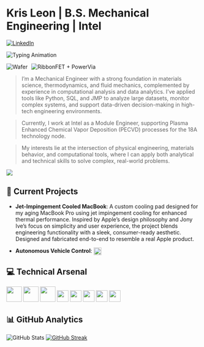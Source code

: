 #  Kris Leon | B.S. Mechanical Engineering | Intel

[![LinkedIn](https://img.shields.io/badge/LinkedIn-Connect-blue?style=flat-square&logo=linkedin)](https://www.linkedin.com/in/krisleon)


![Typing Animation](https://readme-typing-svg.herokuapp.com?font=Fira+Code&pause=1000&color=00C7FD&width=435&lines=Mechanical+Engineer;Module+Engineer+@+Intel;)

<div style="display: flex; align-items: center;">
  <img src="https://www.pcgamesn.com/wp-content/uploads/legacy/Intel_wafer.gif" alt="Wafer" style="margin-right: 10px;">
  <img src="https://intelcorp.scene7.com/is/image/intelcorp/foundry-ribbonfet-powervia-combo:1920-1080?wid=480&hei=270" alt="RibbonFET + PowerVia">
</div>

> I’m a Mechanical Engineer with a strong foundation in materials science, thermodynamics, and fluid mechanics, complemented by experience in computational analysis and data analytics. I’ve applied tools like Python, SQL, and JMP to analyze large datasets, monitor complex systems, and support data-driven decision-making in high-tech engineering environments.

>Currently, I work at Intel as a Module Engineer, supporting Plasma Enhanced Chemical Vapor Deposition (PECVD) processes for the 18A technology node.

>My interests lie at the intersection of physical engineering, materials behavior, and computational tools, where I can apply both analytical and technical skills to solve complex, real-world problems.

<img src="https://user-images.githubusercontent.com/73097560/115834477-dbab4500-a447-11eb-908a-139a6edaec5c.gif">

## 🚀 Current Projects

- **Jet-Impingement Cooled MacBook**: A custom cooling pad designed for my aging MacBook Pro using jet impingement cooling for enhanced thermal performance. Inspired by Apple’s design philosophy and Jony Ive’s focus on simplicity and user experience, the project blends engineering functionality with a sleek, consumer-ready aesthetic. Designed and fabricated end-to-end to resemble a real Apple product.

- **Autonomous Vehicle Control**: <img src="https://upload.wikimedia.org/wikipedia/commons/thumb/7/7a/Ajax_loader_metal_512.gif/330px-Ajax_loader_metal_512.gif" width="20" style="vertical-align: middle;">

## 💻 Technical Arsenal

<p align="left">
  <img src="https://cdn.jsdelivr.net/gh/devicons/devicon/icons/python/python-original.svg" width="40" height="40"/> 
  <img src="https://cdn.jsdelivr.net/gh/devicons/devicon/icons/matlab/matlab-original.svg" width="40" height="40"/>
  <img src="https://cdn.jsdelivr.net/gh/devicons/devicon/icons/arduino/arduino-original.svg" width="40" height="40"/>
  <img src="https://img.shields.io/badge/-SolidWorks-FF0000?style=flat-square&logo=dassaultsystemes&logoColor=white" height="30"/>
  <img src="https://img.shields.io/badge/-ANSYS-FFB71B?style=flat-square&logo=ansys&logoColor=black" height="30"/>
  <img src="https://img.shields.io/badge/-LTSpice-8B0000?style=flat-square" height="30"/>
  <img src="https://img.shields.io/badge/-SQL-4479A1?style=flat-square&logo=postgresql&logoColor=white" height="30"/>
  <img src="https://img.shields.io/badge/-JMP-0071C5?style=flat-square&logoColor=white" height="30"/>
</p>


## 📊 GitHub Analytics

![GitHub Stats](https://github-readme-stats.vercel.app/api?username=kleon&show_icons=true&theme=radical)
[![GitHub Streak](https://github-readme-streak-stats.herokuapp.com/?user=kleon&theme=radical)](https://git.io/streak-stats)
